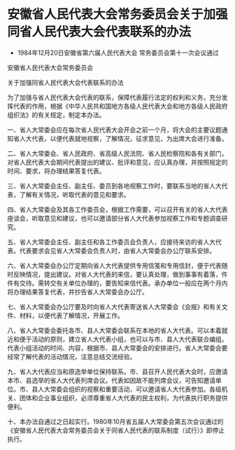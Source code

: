 # 安徽省人民代表大会常务委员会关于加强同省人民代表大会代表联系的办法

- 1984年12月20日安徽省第六届人民代表大会
  常务委员会第十一次会议通过

<!-- INFO END -->

安徽省人民代表大会常务委员会

关于加强同省人民代表大会代表联系的办法

为了加强与省人民代表大会代表的联系，保障代表履行法定的权利和义务，充分发挥代表的作用，根据《中华人民共和国地方各级人民代表大会和地方各级人民政府组织法》的有关规定，制定本办法。

一、省人大常委会应在每次省人民代表大会开会之前一个月，将大会的主要议题通知省人大代表，以便代表就地视察，了解情况，征求意见，为出席大会进行准备。

二、省人大常委会、省人民政府、省高级人民法院、省人民检察院和各有关部门，对省人民代表大会期间代表提出的建议、批评和意见，应认真办理，并按照规定的时间、要求，将办理结果答复代表。

三、省人大常委会主任、副主任、委员到各地视察工作时，要联系当地的省人大代表，了解有关情况，听取代表的意见和要求。

四、省人大常委会及其各工作委员会，根据工作需要，可以召开有关的省人大代表座谈会，听取意见和建议，也可以邀请部分省人大代表参加视察工作和专题调查研究。

五、省人大常委会主任、副主任和各工作委员会负责人，应接待来访的省人大代表。代表要求会见省人大常委会负责人时，由省人大常委会办公厅联系安排。

六、省人大常委会办公厅定期向省人大代表提供专用信笺和专用信封，便于代表随时反映情况，提出建议。对省人大代表的来信，要认真处理，做到事事有着落，件件有交待。需转交有关单位办理的，要告知来信代表。承办单位一般应在两个月内将办理结果答复代表，并抄告省人大常委会办公厅。

七、省人大常委会办公厅要及时向省人大代表寄送省人大常委会《会报》和有关文件、材料，以便代表了解情况，开展工作。

八、省人大常委会委托各市、县人大常委会联系在本地的省人大代表。可以本着就近和便于活动的原则，建立省人大代表小组，也可以与市、县人大代表联合编组。代表小组活动的时间、内容，根据市、县人大常委会的安排进行。省人大常委会要经常了解代表的活动情况，注意总结交流经验。

九、省人大代表应当和原选举单位保持联系。市、县召开人民代表大会时，应邀请本市、县选举的省人大代表列席会议。代表如因故不能列席会议，可告知邀请单位。市、县人大常委会组织的视察和重要活动，可以邀请省人大代表参加。各级机关、团体和企业事业组织，必须尊重省人大代表的民主权利，为代表执行职务提供便利。

十、本办法自通过之日起实行。1980年10月省五届人大常委会第五次会议通过的《安徽省人民代表大会常务委员会关于同省人民代表的联系制度（试行）》即停止执行。
